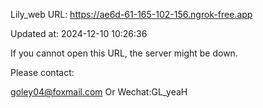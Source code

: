 Lily_web URL: https://ae6d-61-165-102-156.ngrok-free.app

Updated at: 2024-12-10 10:26:36

If you cannot open this URL, the server might be down.

Please contact: 

goley04@foxmail.com Or Wechat:GL_yeaH
